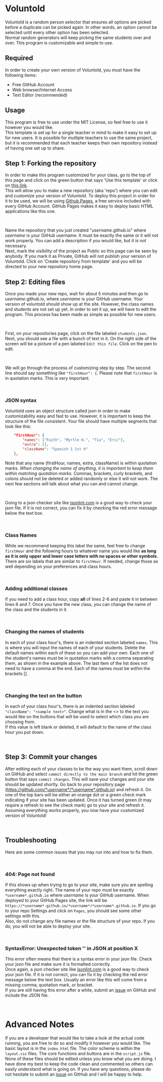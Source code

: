 # Voluntold
Voluntold is a random person selector that ensures all options are picked before a duplicate can be picked again.  In other words, an option cannot be selected until every other option has been selected.  
Normal random generators will keep picking the same students over and over.  This program is customizable and simple to use.

## Required
In order to create your own version of Voluntold, you must have the following items:
- Free GitHub Account
- Web browser/Internet Access
- Text Editor (recommended)

## Usage
This program is free to use under the MIT License, so feel free to use it however you would like.  
This template is set up for a single teacher in mind to make it easy to set up for new users.  It is possible for multiple teachers to use the same project, but it is recommended that each teacher keeps their own repository instead of having one set up to share. 

## Step 1: Forking the repository
In order to make this program customized for your class, go to the top of this page and click on the green button that says 'Use this template' or click on [this link](https://github.com/sheepman39/voluntold-template/generate).  
This will allow you to make a new repository (aka 'repo') where you can edit and customize your version of Voluntold.   To deploy this project in order for it to be used, we will be using [Github Pages](https://pages.github.com/), a free service included with every GitHub Account.  GitHub Pages makes it easy to deploy basic HTML applications like this one.

<br>

Name the repository that you just created "*username*.github.io" where *username* is your GitHub username.  It must be exactly the same or it will not work properly.  You can add a description if you would like, but it is not necessary.  
Next, mark the visibility of the project as Public so this page can be seen by anybody.  If you mark it as Private, GitHub will not publish your version of Voluntold.
Click on 'Create repository from template' and you will be directed to your new repository home page.

## Step 2: Editing files
Once you made your new repo, wait for about 5 minutes and then go to *username*.github.io, where *username* is your GitHub username.  Your version of voluntold should show up at the site.
However, the class names and students are not set up yet.  In order to set it up, we will have to edit the program.  This process has been made as simple as possible for new users.

<br>

First, on your repositories page, click on the file labeled `students.json`.  Next, you should see a file with a bunch of text in it.  On the right side of the screen will be a picture of a pen labeled `Edit this file`.  Click on the pen to edit.

<br>

We will go through the process of customizing step by step.  The second line should say something like `"firstHour": {`.  Please note that `firstHour` is in quotation marks. This is very important.  

<br>

### JSON syntax
Voluntold uses an object structure called json in order to make customizability easy and fast to use.  However, it is important to keep the structure of the file consistent.
Your file should have multiple segments that look like this: 
```json
    "firstHour": {
        "names": ["Faith", "Myrtle H.", "Tia", "Eric"],
        "extra": [],
        "className": "Spanish 1 1st H"
    },
```
Note that any name (firstHour, names, extra, className) is within quotation marks.  *When changing the name of anything, it is important to keep them within matching quotation marks.*
Commas, brackets, curly brackets, and colons should not be deleted or added randomly or else it will not work.  The next few sections will talk about what you can and cannot change.

<br>

Going to a json checker site like [jsonlint.com](https://jsonlint.com/) is a good way to check your json file.  If it is not correct, you can fix it by checking the red error message below the text box.

<br>

### Class Names
While we recommend keeping this label the same, feel free to change `firstHour` and the following hours to whatever name you would like **as long as it is only upper and lower case letters with no spaces or other symbols.**
There are six labels that are similar to `firstHour`.  If needed, change those as well depending on your preferences and class hours.  

<br>

### Adding additional classes
If you need to add a class hour, copy **all** of lines 2-6 and paste it in between lines 6 and 7.  Once you have the new class, you can change the name of the class and the students in it.

<br>

### Changing the names of students
In each of your class hour's, there is an indented section labeled `names`.  This is where you will input the names of each of your students.
Delete the default names within each of these so you can add your own.  Each one of the student's names must be in quotation marks with a comma separating them, as shown in the example above.  The last item of the list does not need to have a comma at the end.  Each of the names must be within the brackets []. 

<br>

### Changing the text on the button
In each of your class hour's, there is an indented section labeled `"className": "<sample text>"`.  Change what is in the <> to the text you would like on the buttons that will be used to select which class you are choosing from.  
If this value is left blank or deleted, it will default to the name of the class hour you put down.

<br>

## Step 3: Commit your changes
After editing each of your classes to be the way you want them, scroll down on GitHub and select `commit directly to the main branch` and hit the green button that says `commit changes`.  This will save your changes and your site should be updated shortly.
Go back to your repository page (https://github.com/*username*/*username*.github.io) and refresh it.  On one of the top bars will be either an orange dot or a green check mark indicating if your site has been updated.
Once it has turned green (it may require a refresh to see the check mark) go to your site and refresh it.  Assuming everything works properly, you now have your customized version of Voluntold!  

<br>

## Troubleshooting
Here are some common issues that you may run into and how to fix them.

<br>

### 404: Page not found
If this shows up when trying to go to your site, make sure you are spelling everything exactly right.  The name of your repo must be exactly `*username*.github.io` where *username* is your GitHub username.  When deployed to your GitHub Pages site, the link will be `https://*username*.github.io/*username*/*username*.github.io`.
If you go to your repo Settings and click on `Pages`, you should see some other settings with this.  
Also, do not change any file names or the file structure of your repo.  If you do, you will not be able to deploy your site.

<br>

### SyntaxError: Unexpected token '' in JSON at position X
This error often means that there is a syntax error in your json file.  Check your json file and make sure it is formatted correctly.  
Once again, a json checker site like [jsonlint.com](https://jsonlint.com/) is a good way to check your json file.  If it is not correct, you can fix it by checking the red error message below the text box.  Usually an error like this will come from a missing comma, quotation mark, or bracket.  
If you are still having this error after a while, submit an [issue](https://github.com/sheepman39/voluntold-template/issues) on GitHub and include the JSON file.
    
<br>

# Advanced Notes

If you are a developer that would like to take a look at the actual code running, you are free to do so and modify it however you would like.
The basic layout is in the `index.html` file.  The color scheme is within the `layout.css` files.  The core functions and buttons are in the `script.js` file.
None of these files should be edited unless you know what you are doing.  I have done my best to keep the code clean and commented so others can easily understand what is going on.  If you have any questions, please do not hesitate to submit an [issue](https://github.com/sheepman39/voluntold-template/issues) on GitHub and I will be happy to help.
